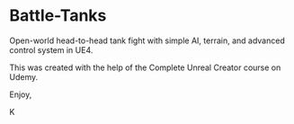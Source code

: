 # Battle-Tanks

Open-world head-to-head tank fight with simple AI, terrain, and advanced control system in UE4.

This was created with the help of the Complete Unreal Creator course on Udemy.

Enjoy,

K
